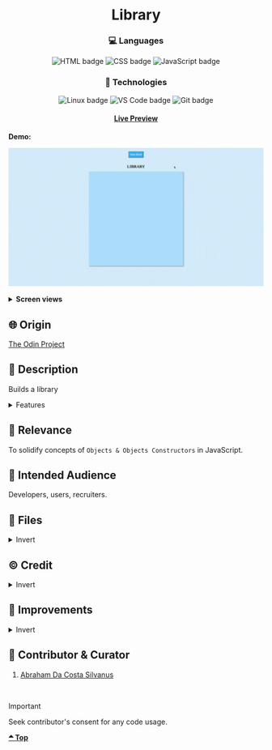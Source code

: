<div align='center'>

# Library
</div>
<div align='center'>
    <h3>💻 Languages</h3>
    <img src="https://img.shields.io/badge/HTML5-E34F26?style=for-the-badge&logo=html5&logoColor=white" alt="HTML badge">
    <img src="https://img.shields.io/badge/CSS3-1572B6?style=for-the-badge&logo=css3&logoColor=white" alt="CSS badge">
    <img src="https://img.shields.io/badge/JavaScript-F7DF1E?style=for-the-badge&logo=javascript&logoColor=black" alt="JavaScript badge">
    <h3>🔧 Technologies</h3>
    <img src="https://img.shields.io/badge/Linux-FCC624?style=for-the-badge&logo=linux&logoColor=black" alt="Linux badge">
    <img src="https://img.shields.io/badge/VS_Code-007ACC?style=for-the-badge&logo=visual-studio-code&logoColor=white" alt="VS Code badge">
    <img src="https://img.shields.io/badge/Git-F05032?style=for-the-badge&logo=git&logoColor=white" alt="Git badge">
    <h4><a href="https://asdacosta.github.io/library/">Live Preview</a></h4>
</div>

**Demo:**

![Live Demo](./view-imgs/library-demo.gif)

<details>

**<summary>Screen views</summary>**

**Desktop View:**

<img src="./view-imgs/desktop.png" alt="desktop view">
<br>

**Mobile View:**

</details>

## 🌐 Origin
[The Odin Project](https://www.theodinproject.com/)

## 📝 Description
Builds a library

<details>
<summary>Features</summary>

* Adds only non-empty books to the library.
* Library takes a maximum of nine books.
* Delete a book from the library with `Clear` button.
* Alternate a given book as 'Read' or 'Not read' with `Flip` button.

</details>

## 🎯 Relevance
To solidify concepts of `Objects & Objects Constructors` in JavaScript. 

## 👥 Intended Audience
Developers, users, recruiters.

## 📂 Files
<details>
<summary>Invert</summary>

| File | Description |
| - | - |
|`src/*`| Source files that are bundled into the output directory `dist/`.|
|`src/index.js`| The main JavaScript entry point that bundling begins.|
|`dist/*`| Output files from bundling of files in directory `src/`.|
|`dist/main.js`| Main JavaScript output file that contains the bundled JavaScript code. Code is minified and optimized for deployment (Due to mode set to production in webpack config). |
|`package*`| Contains details of project and dependencies versions.|
|`view-imgs/*`| Live demo and different screen views used in `README.md`.|

</details>

## ©️ Credit
<details>
<summary>Invert</summary>

| File | Description |
| - | - |
|`src/imgs/library.jpg`| Photo created by Janko Ferlič on [Unsplash](https://unsplash.com/).|

</details>

## 🔄 Improvements
<details>
<summary>Invert</summary>

- [x] Add an appealing background image
- [x] Let books be added from top-left
- [ ] Add local storage for books added.
- [ ] User should be able to exit dialog.

</details>

## 👤 Contributor & Curator
1. [Abraham Da Costa Silvanus](https://github.com/asdacosta) 

<br>

> [!IMPORTANT]
> Seek contributor's consent for any code usage.

**[🞁 Top](#library)**